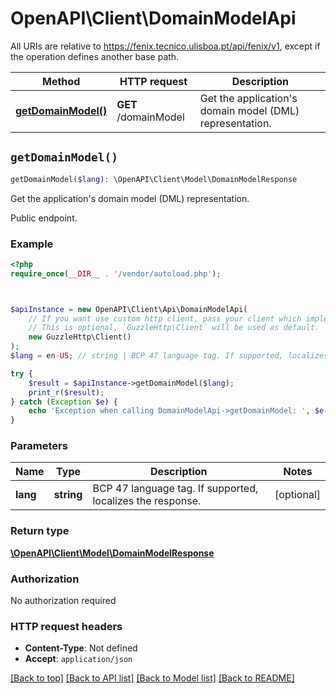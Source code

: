 # OpenAPI\Client\DomainModelApi

All URIs are relative to https://fenix.tecnico.ulisboa.pt/api/fenix/v1, except if the operation defines another base path.

| Method | HTTP request | Description |
| ------------- | ------------- | ------------- |
| [**getDomainModel()**](DomainModelApi.md#getDomainModel) | **GET** /domainModel | Get the application&#39;s domain model (DML) representation. |


## `getDomainModel()`

```php
getDomainModel($lang): \OpenAPI\Client\Model\DomainModelResponse
```

Get the application's domain model (DML) representation.

Public endpoint.

### Example

```php
<?php
require_once(__DIR__ . '/vendor/autoload.php');



$apiInstance = new OpenAPI\Client\Api\DomainModelApi(
    // If you want use custom http client, pass your client which implements `GuzzleHttp\ClientInterface`.
    // This is optional, `GuzzleHttp\Client` will be used as default.
    new GuzzleHttp\Client()
);
$lang = en-US; // string | BCP 47 language tag. If supported, localizes the response.

try {
    $result = $apiInstance->getDomainModel($lang);
    print_r($result);
} catch (Exception $e) {
    echo 'Exception when calling DomainModelApi->getDomainModel: ', $e->getMessage(), PHP_EOL;
}
```

### Parameters

| Name | Type | Description  | Notes |
| ------------- | ------------- | ------------- | ------------- |
| **lang** | **string**| BCP 47 language tag. If supported, localizes the response. | [optional] |

### Return type

[**\OpenAPI\Client\Model\DomainModelResponse**](../Model/DomainModelResponse.md)

### Authorization

No authorization required

### HTTP request headers

- **Content-Type**: Not defined
- **Accept**: `application/json`

[[Back to top]](#) [[Back to API list]](../../README.md#endpoints)
[[Back to Model list]](../../README.md#models)
[[Back to README]](../../README.md)
